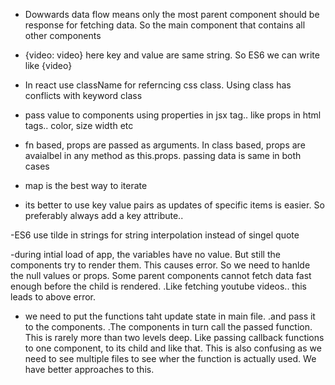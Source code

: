 - Dowwards data flow means only the most parent component should be response for fetching data. So the main component that contains all other components

- {video: video} here key and value are same string. So ES6 we can write like {video}

- In react use className for referncing css class. Using class has conflicts with keyword class

- pass value to components using properties in jsx tag.. like props in html tags.. color, size width etc

- fn based, props are passed as arguments. In class based, props are avaialbel in any method as this.props. passing data is same in both cases

- map is the best way to iterate

- its better to use key value pairs as updates of specific items is easier. So preferably always add a key attribute..

-ES6 use tilde in strings for string interpolation instead of singel quote

-during intial load of app, the variables have no value. But still the components try to render them. This causes error. So we need to hanlde the null values or props. Some parent components cannot fetch data fast enough before the child is rendered. .Like fetching youtube videos.. this leads to above error.

- we need to put the functions taht update state in main file. .and pass it to the components. .The components in turn call the passed function. This is rarely more than two levels deep. Like passing callback functions to one component, to its child and like that. This is also confusing as we need to see multiple files to see wher the function is actually used. We have better approaches to this.
